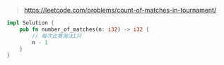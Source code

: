 > https://leetcode.com/problems/count-of-matches-in-tournament/

``` rust
impl Solution {
    pub fn number_of_matches(n: i32) -> i32 {
        // 每次比赛淘汰1只
        n - 1
    }
}
```